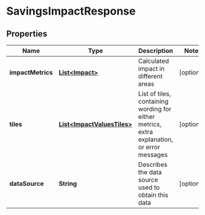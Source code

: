 
# SavingsImpactResponse

## Properties
Name | Type | Description | Notes
------------ | ------------- | ------------- | -------------
**impactMetrics** | [**List&lt;Impact&gt;**](Impact.md) | Calculated impact in different areas |  [optional]
**tiles** | [**List&lt;ImpactValuesTiles&gt;**](ImpactValuesTiles.md) | List of tiles, containing wording for either metrics, extra explanation, or error messages |  [optional]
**dataSource** | **String** | Describes the data source used to obtain this data |  [optional]



